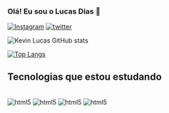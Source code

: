 ### Olá! Eu sou o Lucas Dias 👋
[![Instagram](https://img.shields.io/badge/Instagram-E4405F?style=for-the-badge&logo=instagram&logoColor=white)](https://www.instagram.com/kevinlcas/)
[![twitter](	https://img.shields.io/badge/Twitter-1DA1F2?style=for-the-badge&logo=twitter&logoColor=white)](https://twitter.com/kebinzinhoo)

![Kevin Lucas GitHub stats](https://github-readme-stats.vercel.app/api?username=kevinlucasro&show_icons=true&theme=dracula)

[![Top Langs](https://github-readme-stats.vercel.app/api/top-langs/?username=kevinlucasro&layout=compact)](https://github.com/kevinlucasro/github-readme-stats)


## Tecnologias que estou estudando
<div style="display: inline_block"> <br/>
  <img align="center" alt="html5" src="https://img.shields.io/badge/HTML5-E34F26?style=for-the-badge&logo=html5&logoColor=white" />
  <img align="center" alt="html5" src="https://img.shields.io/badge/CSS3-1572B6?style=for-the-badge&logo=css3&logoColor=white" />
  <img align="center" alt="html5" src="https://img.shields.io/badge/Node.js-43853D?style=for-the-badge&logo=node.js&logoColor=white" />
  <img align="center" alt="html5" src="https://img.shields.io/badge/JavaScript-323330?style=for-the-badge&logo=javascript&logoColor=F7DF1E" />
</div>


